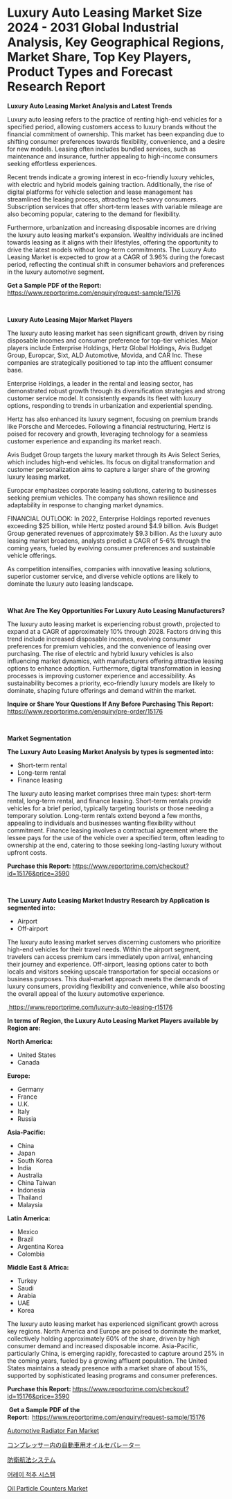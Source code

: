 <p><h1>Luxury Auto Leasing Market Size 2024 - 2031 Global Industrial Analysis, Key Geographical Regions, Market Share, Top Key Players, Product Types and Forecast Research Report</h1></p><p><strong>Luxury Auto Leasing Market Analysis and Latest Trends</strong></p>
<p><p>Luxury auto leasing refers to the practice of renting high-end vehicles for a specified period, allowing customers access to luxury brands without the financial commitment of ownership. This market has been expanding due to shifting consumer preferences towards flexibility, convenience, and a desire for new models. Leasing often includes bundled services, such as maintenance and insurance, further appealing to high-income consumers seeking effortless experiences.</p><p>Recent trends indicate a growing interest in eco-friendly luxury vehicles, with electric and hybrid models gaining traction. Additionally, the rise of digital platforms for vehicle selection and lease management has streamlined the leasing process, attracting tech-savvy consumers. Subscription services that offer short-term leases with variable mileage are also becoming popular, catering to the demand for flexibility.</p><p>Furthermore, urbanization and increasing disposable incomes are driving the luxury auto leasing market's expansion. Wealthy individuals are inclined towards leasing as it aligns with their lifestyles, offering the opportunity to drive the latest models without long-term commitments. The Luxury Auto Leasing Market is expected to grow at a CAGR of 3.96% during the forecast period, reflecting the continual shift in consumer behaviors and preferences in the luxury automotive segment.</p></p>
<p><strong>Get a Sample PDF of the Report:&nbsp;</strong> <a href="https://www.reportprime.com/enquiry/request-sample/15176">https://www.reportprime.com/enquiry/request-sample/15176</a></p>
<p>&nbsp;</p>
<p><strong>Luxury Auto Leasing Major Market Players</strong></p>
<p><p>The luxury auto leasing market has seen significant growth, driven by rising disposable incomes and consumer preference for top-tier vehicles. Major players include Enterprise Holdings, Hertz Global Holdings, Avis Budget Group, Europcar, Sixt, ALD Automotive, Movida, and CAR Inc. These companies are strategically positioned to tap into the affluent consumer base.</p><p>Enterprise Holdings, a leader in the rental and leasing sector, has demonstrated robust growth through its diversification strategies and strong customer service model. It consistently expands its fleet with luxury options, responding to trends in urbanization and experiential spending.</p><p>Hertz has also enhanced its luxury segment, focusing on premium brands like Porsche and Mercedes. Following a financial restructuring, Hertz is poised for recovery and growth, leveraging technology for a seamless customer experience and expanding its market reach.</p><p>Avis Budget Group targets the luxury market through its Avis Select Series, which includes high-end vehicles. Its focus on digital transformation and customer personalization aims to capture a larger share of the growing luxury leasing market.</p><p>Europcar emphasizes corporate leasing solutions, catering to businesses seeking premium vehicles. The company has shown resilience and adaptability in response to changing market dynamics.</p><p>FINANCIAL OUTLOOK: In 2022, Enterprise Holdings reported revenues exceeding $25 billion, while Hertz posted around $4.9 billion. Avis Budget Group generated revenues of approximately $9.3 billion. As the luxury auto leasing market broadens, analysts predict a CAGR of 5-6% through the coming years, fueled by evolving consumer preferences and sustainable vehicle offerings.</p><p>As competition intensifies, companies with innovative leasing solutions, superior customer service, and diverse vehicle options are likely to dominate the luxury auto leasing landscape.</p></p>
<p>&nbsp;</p>
<p><strong>What Are The Key Opportunities For Luxury Auto Leasing Manufacturers?</strong></p>
<p><p>The luxury auto leasing market is experiencing robust growth, projected to expand at a CAGR of approximately 10% through 2028. Factors driving this trend include increased disposable incomes, evolving consumer preferences for premium vehicles, and the convenience of leasing over purchasing. The rise of electric and hybrid luxury vehicles is also influencing market dynamics, with manufacturers offering attractive leasing options to enhance adoption. Furthermore, digital transformation in leasing processes is improving customer experience and accessibility. As sustainability becomes a priority, eco-friendly luxury models are likely to dominate, shaping future offerings and demand within the market.</p></p>
<p><strong>Inquire or Share Your Questions If Any Before Purchasing This Report:</strong> <a href="https://www.reportprime.com/enquiry/pre-order/15176">https://www.reportprime.com/enquiry/pre-order/15176</a></p>
<p>&nbsp;</p>
<p><strong>Market Segmentation</strong></p>
<p><strong>The Luxury Auto Leasing Market Analysis by types is segmented into:</strong></p>
<p><ul><li>Short-term rental</li><li>Long-term rental</li><li>Finance leasing</li></ul></p>
<p><p>The luxury auto leasing market comprises three main types: short-term rental, long-term rental, and finance leasing. Short-term rentals provide vehicles for a brief period, typically targeting tourists or those needing a temporary solution. Long-term rentals extend beyond a few months, appealing to individuals and businesses wanting flexibility without commitment. Finance leasing involves a contractual agreement where the lessee pays for the use of the vehicle over a specified term, often leading to ownership at the end, catering to those seeking long-lasting luxury without upfront costs.</p></p>
<p><strong>Purchase this Report:&nbsp;</strong><a href="https://www.reportprime.com/checkout?id=15176&price=3590">https://www.reportprime.com/checkout?id=15176&price=3590</a></p>
<p>&nbsp;</p>
<p><strong>The Luxury Auto Leasing Market Industry Research by Application is segmented into:</strong></p>
<p><ul><li>Airport</li><li>Off-airport</li></ul></p>
<p><p>The luxury auto leasing market serves discerning customers who prioritize high-end vehicles for their travel needs. Within the airport segment, travelers can access premium cars immediately upon arrival, enhancing their journey and experience. Off-airport, leasing options cater to both locals and visitors seeking upscale transportation for special occasions or business purposes. This dual-market approach meets the demands of luxury consumers, providing flexibility and convenience, while also boosting the overall appeal of the luxury automotive experience.</p></p>
<p><a href="https://www.reportprime.com/luxury-auto-leasing-r15176">&nbsp;https://www.reportprime.com/luxury-auto-leasing-r15176</a></p>
<p><strong>In terms of Region, the Luxury Auto Leasing Market Players available by Region are:</strong></p>
<p>
    <p> <strong> North America: </strong>
        <ul>
            <li>United States</li>
            <li>Canada</li>
        </ul>
        </p> 
    <p> <strong> Europe: </strong>
        <ul>
            <li>Germany</li>
            <li>France</li>
            <li>U.K.</li>
            <li>Italy</li>
            <li>Russia</li>
        </ul>
        </p> 
    <p> <strong> Asia-Pacific: </strong>
        <ul>
            <li>China</li>
            <li>Japan</li>
            <li>South Korea</li>
            <li>India</li>
            <li>Australia</li>
            <li>China Taiwan</li>
            <li>Indonesia</li>
            <li>Thailand</li>
            <li>Malaysia</li>
        </ul>
        </p> 
    <p> <strong> Latin America: </strong>
        <ul>
            <li>Mexico</li>
            <li>Brazil</li>
            <li>Argentina Korea</li>
            <li>Colombia</li>
        </ul>
        </p> 
    <p> <strong> Middle East & Africa: </strong>
        <ul>
            <li>Turkey</li>
            <li>Saudi</li>
            <li>Arabia</li>
            <li>UAE</li>
            <li>Korea</li>
        </ul>
    </p>
    </p>
<p><p>The luxury auto leasing market has experienced significant growth across key regions. North America and Europe are poised to dominate the market, collectively holding approximately 60% of the share, driven by high consumer demand and increased disposable income. Asia-Pacific, particularly China, is emerging rapidly, forecasted to capture around 25% in the coming years, fueled by a growing affluent population. The United States maintains a steady presence with a market share of about 15%, supported by sophisticated leasing programs and consumer preferences.</p></p>
<p><strong>Purchase this Report: </strong><a href="https://www.reportprime.com/checkout?id=15176&price=3590">https://www.reportprime.com/checkout?id=15176&price=3590</a></p>
<p>&nbsp;<strong>Get a Sample PDF of the Report:&nbsp;&nbsp;</strong><a href="https://www.reportprime.com/enquiry/request-sample/15176">https://www.reportprime.com/enquiry/request-sample/15176</a></p>
<p><strong></strong></p>
<p><p><a href="https://medium.com/@sahanad234/the-automotive-radiator-fan-market-decisions-are-mostly-driven-by-resource-optimization-and-f996292d33de">Automotive Radiator Fan Market</a></p><p><a href="https://medium.com/@novastamm2023/vehicle-oil-separator-in-compressor-market-%E3%81%AF-%E3%82%B3%E3%82%B9%E3%83%88%E7%AE%A1%E7%90%86%E3%81%A8%E5%8A%B9%E7%8E%87%E5%90%91%E4%B8%8A%E3%82%92%E5%84%AA%E5%85%88%E3%81%97%E3%81%BE%E3%81%99-%E3%81%95%E3%82%89%E3%81%AB-%E5%A0%B1%E5%91%8A%E6%9B%B8%E3%81%AF%E5%B8%82%E5%A0%B4%E3%81%AE%E9%9C%80%E8%A6%81%E9%9D%A2%E3%81%A8%E4%BE%9B%E7%B5%A6%E9%9D%A2%E3%81%AE%E4%B8%A1%E6%96%B9%E3%82%92%E3%82%AB%E3%83%90%E3%83%BC%E3%81%97%E3%81%A6%E3%81%84%E3%81%BE%E3%81%99-27abd9641b92">コンプレッサー内の自動車用オイルセパレーター</a></p><p><a href="https://medium.com/@novastamm2023/defense-navigation-systems-market-%E3%81%AF-%E3%82%B3%E3%82%B9%E3%83%88%E7%AE%A1%E7%90%86%E3%81%A8%E5%8A%B9%E7%8E%87%E5%90%91%E4%B8%8A%E3%82%92%E5%84%AA%E5%85%88%E3%81%97%E3%81%BE%E3%81%99-%E3%81%95%E3%82%89%E3%81%AB-%E5%A0%B1%E5%91%8A%E6%9B%B8%E3%81%AF%E5%B8%82%E5%A0%B4%E3%81%AE%E9%9C%80%E8%A6%81%E9%9D%A2%E3%81%A8%E4%BE%9B%E7%B5%A6%E9%9D%A2%E3%81%AE%E4%B8%A1%E6%96%B9%E3%82%92%E3%82%AB%E3%83%90%E3%83%BC%E3%81%97%E3%81%A6%E3%81%84%E3%81%BE%E3%81%99-defense-2c57c3ad7b0f">防衛航法システム</a></p><p><a href="https://medium.com/@derrickmafrks96745/array-spinal-system-market-%EC%9D%98-%EA%B8%80%EB%A1%9C%EB%B2%8C-%EC%8B%9C%EC%9E%A5-%EA%B0%9C%EC%9A%94%EB%8A%94-%EC%A0%84-%EC%84%B8%EA%B3%84-%EB%B0%8F-%EC%A3%BC%EC%9A%94-%EC%8B%9C%EC%9E%A5%EC%9D%98-%EC%82%B0%EC%97%85%EC%97%90-%EC%98%81%ED%96%A5%EC%9D%84-%EB%AF%B8%EC%B9%98%EB%8A%94-%EC%A3%BC%EC%9A%94-%ED%8A%B8%EB%A0%8C%EB%93%9C%EC%97%90-%EB%8C%80%ED%95%9C-%EB%8F%85%ED%8A%B9%ED%95%9C-%EA%B4%80%EC%A0%90%EC%9D%84-%EC%A0%9C%EA%B3%B5%ED%95%A9%EB%8B%88%EB%8B%A4-fa298ccab2ea">어레이 척추 시스템</a></p><p><a href="https://www.linkedin.com/pulse/oil-particle-counters-market-research-report-includes-analysis-5wyve?trackingId=i34cjQu4QgGxeZHtT5%2FDIQ%3D%3D">Oil Particle Counters Market</a></p></p>